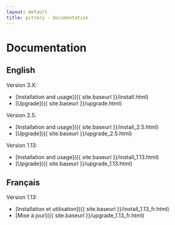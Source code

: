 ```yaml
---
layout: default
title: pitrery - Documentation
---
```


Documentation
=============

English
-------

Version 3.X:

* [Installation and usage]({{ site.baseurl }}/install.html)
* [Upgrade]({{ site.baseurl }}/upgrade.html)

Version 2.5:

* [Installation and usage]({{ site.baseurl }}/install_2.5.html)
* [Upgrade]({{ site.baseurl }}/upgrade_2.5.html)


Version 1.13:

* [Installation and usage]({{ site.baseurl }}/install_1.13.html)
* [Upgrade]({{ site.baseurl }}/upgrade_1.13.html)


Français
--------

Version 1.13:

* [Installation et utilisation]({{ site.baseurl }}/install_1.13_fr.html)
* [Mise à jour]({{ site.baseurl }}/upgrade_1.13_fr.html)

